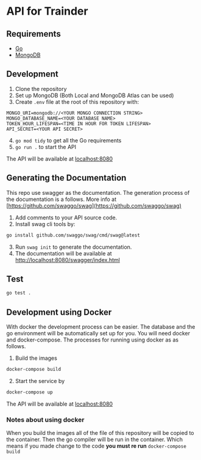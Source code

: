 # API for Trainder

## Requirements

- [Go](https://go.dev)
- [MongoDB](https://www.mongodb.com/)

## Development

1. Clone the repository
2. Set up MongoDB (Both Local and MongoDB Atlas can be used)
3. Create `.env` file at the root of this repository with:

```
MONGO_URI=mongodb://<YOUR MONGO CONNECTION STRING>
MONGO_DATABASE_NAME=<YOUR DATABASE NAME>
TOKEN_HOUR_LIFESPAN=<TIME IN HOUR FOR TOKEN LIFESPAN>
API_SECRET=<YOUR API SECRET>
```

4. `go mod tidy` to get all the Go requirements
5. `go run .` to start the API

The API will be available at [localhost:8080](http://localhost:8080)

## Generating the Documentation

This repo use swagger as the documentation. The generation process of the documentation is a follows. More info at [https://github.com/swaggo/swag](https://github.com/swaggo/swag)

1. Add comments to your API source code.
2. Install swag cli tools by:

```sh
go install github.com/swaggo/swag/cmd/swag@latest
```

3. Run `swag init` to generate the documentation.
4. The documentation will be available at [http://localhost:8080/swagger/index.html](http://localhost:8080/swagger/index.html)

## Test
```sh
go test .
```

## Development using Docker

With docker the development process can be easier. The database and the go environment will be automatically set up for you.
You will need docker and docker-compose. The processes for running using docker as as follows.

1. Build the images

```sh
docker-compose build
```

2. Start the service by

```sh
docker-compose up
```

The API will be available at [localhost:8080](http://localhost:8080)

### Notes about using docker

When you build the images all of the file of this repository will be copied to the container. Then the go compiler will be run in the container.
Which means if you made change to the code **you must re run** `docker-compose build`
